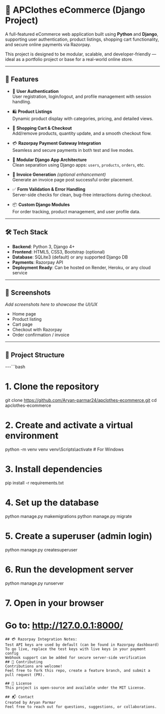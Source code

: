# 🛒 APClothes eCommerce (Django Project)

A full-featured eCommerce web application built using **Python** and **Django**, supporting user authentication, product listings, shopping cart functionality, and secure online payments via Razorpay.

This project is designed to be modular, scalable, and developer-friendly — ideal as a portfolio project or base for a real-world online store.

---

## 🚀 Features

- 🔐 **User Authentication**  
  User registration, login/logout, and profile management with session handling.

- 🛍️ **Product Listings**  
  Dynamic product display with categories, pricing, and detailed views.

- 🛒 **Shopping Cart & Checkout**  
  Add/remove products, quantity update, and a smooth checkout flow.

- 💳 **Razorpay Payment Gateway Integration**  
  Seamless and secure payments in both test and live modes.

- 🧩 **Modular Django App Architecture**  
  Clean separation using Django apps: `users`, `products`, `orders`, etc.

- 🧾 **Invoice Generation** *(optional enhancement)*  
  Generate an invoice page post successful order placement.

- ✅ **Form Validation & Error Handling**  
  Server-side checks for clean, bug-free interactions during checkout.

- 📦 **Custom Django Modules**  
  For order tracking, product management, and user profile data.

---

## 🛠️ Tech Stack

- **Backend**: Python 3, Django 4+
- **Frontend**: HTML5, CSS3, Bootstrap (optional)
- **Database**: SQLite3 (default) or any supported Django DB
- **Payments**: Razorpay API
- **Deployment Ready**: Can be hosted on Render, Heroku, or any cloud service

---

## 📸 Screenshots

_Add screenshots here to showcase the UI/UX_

- Home page  
- Product listing  
- Cart page  
- Checkout with Razorpay  
- Order confirmation / invoice

---

## 📁 Project Structure

---```bash
# 1. Clone the repository
git clone https://github.com/Aryan-parmar24/apclothes-ecommerce.git
cd apclothes-ecommerce

# 2. Create and activate a virtual environment
python -m venv venv
venv\Scripts\activate   # For Windows

# 3. Install dependencies
pip install -r requirements.txt

# 4. Set up the database
python manage.py makemigrations
python manage.py migrate

# 5. Create a superuser (admin login)
python manage.py createsuperuser

# 6. Run the development server
python manage.py runserver

# 7. Open in your browser
# Go to: http://127.0.0.1:8000/
```
## 💳 Razorpay Integration Notes:
Test API keys are used by default (can be found in Razorpay dashboard)
To go live, replace the test keys with live keys in your payment config
Webhook support can be added for secure server-side verification
## 🙌 Contributing
Contributions are welcome!
Feel free to fork this repo, create a feature branch, and submit a pull request (PR).

## 📃 License
This project is open-source and available under the MIT License.

## 📬 Contact
Created by Aryan Parmar
Feel free to reach out for questions, suggestions, or collaborations.



